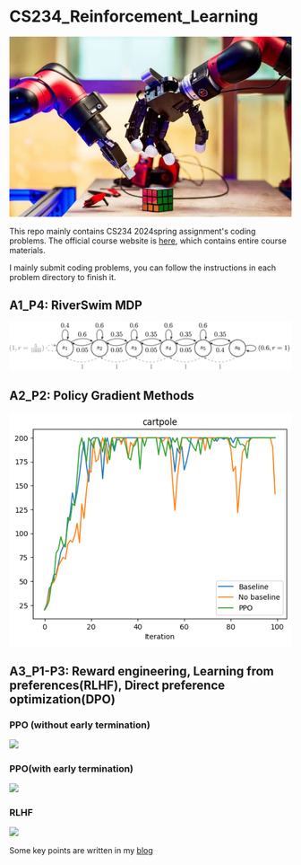 # CS234_Reinforcement_Learning
![](Fig/RL.png)

This repo mainly contains CS234 2024spring assignment's coding problems. The official course website is [here](https://web.stanford.edu/class/cs234/), which contains entire course materials.

I mainly submit coding problems, you can follow the instructions in each problem directory to finish it.
## A1_P4: RiverSwim MDP

![](A1_RiverSwim_MDP/RiverSwim_MDP.png)

## A2_P2: Policy Gradient Methods

![results-cartpole](A2_Policy_Gradient_Methods/code/results/results-cartpole.png)

## A3_P1-P3: Reward engineering, Learning from preferences(RLHF), Direct preference optimization(DPO)

### PPO (without early termination)

![](A3_RLHF_DPO/results/Hopper-v3-early-termination=False-seed=1/video.gif)



### PPO(with early termination)

![](A3_RLHF_DPO/results/Hopper-v3-early-termination=True-seed=1/video.gif)

### RLHF

![](A3_RLHF_DPO/results_rlhf/Hopper-v3-rlhf-seed=0/video.gif)





Some key points are written in my [blog](https://www.zhihu.com/column/c_1787437165808025601)
